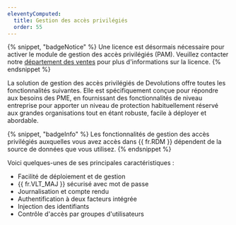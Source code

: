 ```yaml
---
eleventyComputed:
  title: Gestion des accès privilégiés
  order: 55
---
```

{% snippet, "badgeNotice" %} 
Une licence est désormais nécessaire pour activer le module de gestion des accès privilégiés (PAM). Veuillez contacter notre [département des ventes](mailto:sales@devolutions.net) pour plus d'informations sur la licence.
{% endsnippet %}

La solution de gestion des accès privilégiés de Devolutions offre toutes les fonctionnalités suivantes. Elle est spécifiquement conçue pour répondre aux besoins des PME, en fournissant des fonctionnalités de niveau entreprise pour apporter un niveau de protection habituellement réservé aux grandes organisations tout en étant robuste, facile à déployer et abordable.

{% snippet, "badgeInfo" %}
Les fonctionnalités de gestion des accès privilégiés auxquelles vous avez accès dans {{ fr.RDM }} dépendent de la source de données que vous utilisez.
{% endsnippet %}  

Voici quelques-unes de ses principales caractéristiques :  

* Facilité de déploiement et de gestion
* {{ fr.VLT_MAJ }} sécurisé avec mot de passe
* Journalisation et compte rendu
* Authentification à deux facteurs intégrée
* Injection des identifiants
* Contrôle d'accès par groupes d'utilisateurs
